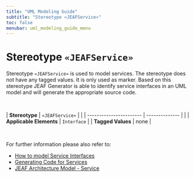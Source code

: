 ```yaml
---
title: "UML Modeling Guide"
subtitle: "Stereotype «JEAFService»"
toc: false
menubar: uml_modeling_guide_menu
---
```


# Stereotype `«JEAFService»`
Stereotype `«JEAFService»` is used to model services. The stereotype does not have any tagged values. It is only used as marker. Based on this stereotype JEAF Generator is able to identify service interfaces in an UML model and will generate the appropriate source code.

<br>

| **Stereotype**          | `«JEAFService»` | |
| ----------------------- | -------------- | |
| **Applicable Elements** | `Interface`        |
| **Tagged Values**       | none           |

<br>

For further information please also refer to: 
- [How to model Service Interfaces](/uml-modeling-guide/how-to-model-rest-service-apis)  
- [Generating Code for Services](/developer-guide/code-for-jeaf-services/) 
- [JEAF Architecture Model - Service](https://anaptecs.atlassian.net/wiki/spaces/JEAF/pages/515276970/JEAF+Architecture+Model#Service)

    